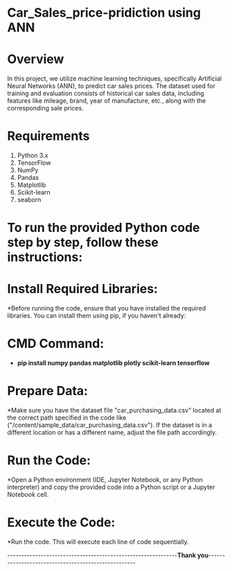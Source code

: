 # Car_Sales_price-pridiction using ANN
# Overview
In this project, we utilize machine learning techniques, specifically Artificial Neural Networks (ANN), to predict car sales prices. The dataset used for training and evaluation consists of historical car sales data, including features like mileage, brand, year of manufacture, etc., along with the corresponding sale prices.
# Requirements
1. Python 3.x
2. TensorFlow
3. NumPy
4. Pandas
5. Matplotlib
6. Scikit-learn
7. seaborn
# To run the provided Python code step by step, follow these instructions:
# Install Required Libraries:
*Before running the code, ensure that you have installed the required libraries. You can install them using pip, if you haven't already:
# CMD Command:
* __pip install numpy pandas matplotlib plotly scikit-learn tensorflow__
# Prepare Data:
*Make sure you have the dataset file "car_purchasing_data.csv" located at the correct path specified in the code  like ("/content/sample_data/car_purchasing_data.csv"). If the dataset is in a different location or has a different name, adjust the file path accordingly.

# Run the Code:
*Open a Python environment (IDE, Jupyter Notebook, or any Python interpreter) and copy the provided code into a Python script or a Jupyter Notebook cell.

# Execute the Code: 
*Run the code. This will execute each line of code sequentially.

-------------------------------------------------------------**Thank you**----------------------------------------------------

